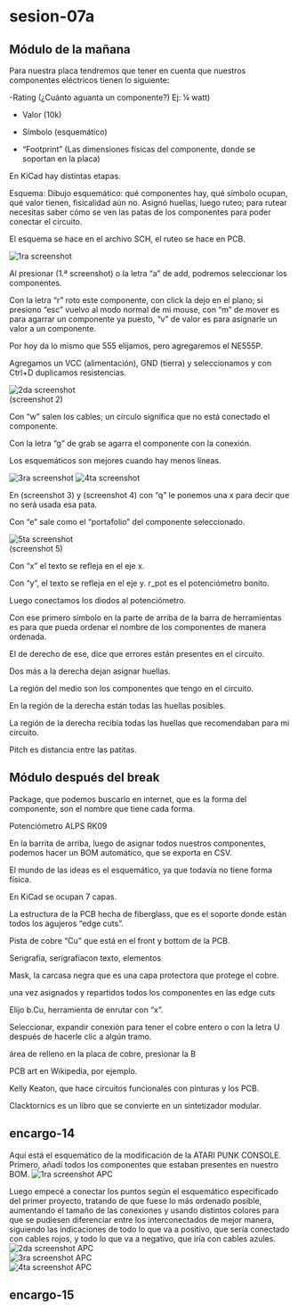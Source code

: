 # sesion-07a
## Módulo de la mañana
Para nuestra placa tendremos que tener en cuenta que nuestros componentes eléctricos tienen lo siguiente:

-Rating (¿Cuánto aguanta un componente?) Ej: ¼ watt)

- Valor (10k)

- Símbolo (esquemático)

- “Footprint” (Las dimensiones físicas del componente, donde se soportan en la placa)



En KiCad hay distintas etapas.

Esquema: Dibujo esquemático: qué componentes hay, qué símbolo ocupan, qué valor tienen, fisicalidad aún no.
Asignó huellas, luego ruteo; para rutear necesitas saber cómo se ven las patas de los componentes para poder conectar el circuito.

El esquema se hace en el archivo SCH, el ruteo se hace en PCB.

![1ra screenshot](7a_Screenshot_1.png)

Al presionar (1.ª screenshot) o la letra “a” de add, podremos seleccionar los componentes.

Con la letra “r” roto este componente, con click la dejo en el plano; si presiono “esc” vuelvo al modo normal de mi mouse, con “m” de mover es para agarrar un componente ya puesto, “v” de valor es para asignarle un valor a un componente.

Por hoy da lo mismo que 555 elijamos, pero agregaremos el NE555P.

Agregamos un VCC (alimentación), GND (tierra) y seleccionamos y con Ctrl+D duplicamos resistencias.

![2da screenshot](7a_Screenshot_2.png)  
(screenshot 2)



Con “w” salen los cables; un círculo significa que no está conectado el componente.

Con la letra “g” de grab se agarra el componente con la conexión.

Los esquemáticos son mejores cuando hay menos líneas.  

![3ra screenshot](7a_Screenshot_3.png)  ![4ta screenshot](7a_Screenshot_4.png)  

En (screenshot 3) y (screenshot 4) con “q” le ponemos una x para decir que no será usada esa pata.

Con “e” sale como el “portafolio” del componente seleccionado. 

![5ta screenshot](7a_Screenshot_5.png)  
(screenshot 5)  

Con “x” el texto se refleja en el eje x.

Con “y”, el texto se refleja en el eje y.
r_pot es el potenciómetro bonito.

Luego conectamos los diodos al potenciómetro.

Con ese primero símbolo en la parte de arriba de la barra de herramientas es para que pueda ordenar el nombre de los componentes de manera ordenada.

El de derecho de ese, dice que errores están presentes en el circuito.

Dos más a la derecha dejan asignar huellas.

La región del medio son los componentes que tengo en el circuito.

En la región de la derecha están todas las huellas posibles.

La región de la derecha recibía todas las huellas que recomendaban para mi circuito.


Pitch es distancia entre las patitas.


## Módulo después del break

Package, que podemos buscarlo en internet, que es la forma del componente, son el nombre que tiene cada forma.

Potenciómetro ALPS RK09




En la barrita de arriba, luego de asignar todos nuestros componentes, podemos hacer un BOM automático, que se exporta en CSV.




El mundo de las ideas es el esquemático, ya que todavía no tiene forma física.




En KiCad se ocupan 7 capas.





La estructura de la PCB hecha de fiberglass, que es el soporte donde están todos los agujeros “edge cuts”. 



Pista de cobre “Cu” que está en el front y bottom de la PCB.



Serigrafía, serigrafíacon texto, elementos



Mask, la carcasa negra que es una capa protectora que protege el cobre.




una vez asignados y repartidos todos los componentes en las edge cuts




Elijo b.Cu, herramienta de enrutar con “x”.

Seleccionar, expandir conexión para tener el cobre entero o con la letra U después de hacerle clic a algún tramo.




área de relleno en la placa de cobre, presionar la B




PCB art en Wikipedia, por ejemplo.

Kelly Keaton, que hace circuitos funcionales con pinturas y los PCB.

Clacktornics es un libro que se convierte en un sintetizador modular.


## encargo-14

Aquí está el esquemático de la modificación de la ATARI PUNK CONSOLE.  
Primero, añadí todos los componentes que estaban presentes en nuestro BOM.
![1ra screenshot APC](atariPunkConsole-1.png)

Luego empecé a conectar los puntos según el esquemático especificado del primer proyecto, tratando de que fuese lo más ordenado posible, aumentando el tamaño de las conexiones y usando distintos colores para que se pudiesen diferenciar entre los interconectados de mejor manera, siguiendo las indicaciones de todo lo que va a positivo, que sería conectado con cables rojos, y todo lo que va a negativo, que iría con cables azules.
![2da screenshot APC](atariPunkConsole-2.png)  
![3ra screenshot APC](atariPunkConsole-3.png)  
![4ta screenshot APC](atariPunkConsole-4.png)

## encargo-15

